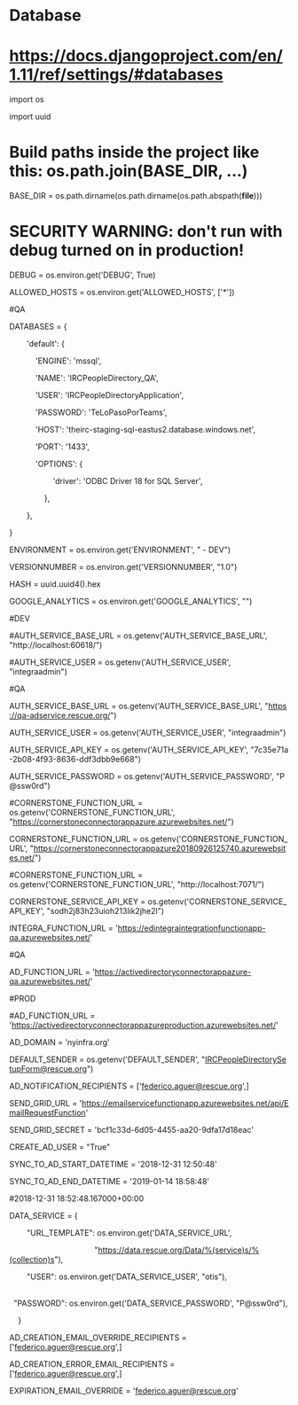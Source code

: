 # Database

# https://docs.djangoproject.com/en/1.11/ref/settings/#databases

import os

import uuid

# Build paths inside the project like this: os.path.join(BASE_DIR, ...)

BASE_DIR = os.path.dirname(os.path.dirname(os.path.abspath(__file__)))

  
  

# SECURITY WARNING: don't run with debug turned on in production!

DEBUG = os.environ.get('DEBUG', True)

  

ALLOWED_HOSTS = os.environ.get('ALLOWED_HOSTS', ['*'])

  
  
  

#QA

DATABASES = {

        'default': {

            'ENGINE': 'mssql',

            'NAME': 'IRCPeopleDirectory_QA',

            'USER': 'IRCPeopleDirectoryApplication',

            'PASSWORD': 'TeLoPasoPorTeams',

            'HOST': 'theirc-staging-sql-eastus2.database.windows.net',

            'PORT': '1433',

            'OPTIONS': {

                    'driver': 'ODBC Driver 18 for SQL Server',

                },

        },

}

  

ENVIRONMENT = os.environ.get('ENVIRONMENT', " - DEV")

  

VERSIONNUMBER = os.environ.get('VERSIONNUMBER', "1.0")

  

HASH = uuid.uuid4().hex

  

GOOGLE_ANALYTICS = os.environ.get('GOOGLE_ANALYTICS', "")

  
  
  

#DEV

#AUTH_SERVICE_BASE_URL = os.getenv('AUTH_SERVICE_BASE_URL', "http://localhost:60618/")

#AUTH_SERVICE_USER = os.getenv('AUTH_SERVICE_USER', "integraadmin")

  

#QA

AUTH_SERVICE_BASE_URL = os.getenv('AUTH_SERVICE_BASE_URL', "https://qa-adservice.rescue.org/")

AUTH_SERVICE_USER = os.getenv('AUTH_SERVICE_USER', "integraadmin")

AUTH_SERVICE_API_KEY = os.getenv('AUTH_SERVICE_API_KEY', "7c35e71a-2b08-4f93-8636-ddf3dbb9e668")

AUTH_SERVICE_PASSWORD = os.getenv('AUTH_SERVICE_PASSWORD', "P@ssw0rd")

  
  
  

#CORNERSTONE_FUNCTION_URL = os.getenv('CORNERSTONE_FUNCTION_URL', "https://cornerstoneconnectorappazure.azurewebsites.net/")

CORNERSTONE_FUNCTION_URL = os.getenv('CORNERSTONE_FUNCTION_URL', "https://cornerstoneconnectorappazure20180926125740.azurewebsites.net/")

#CORNERSTONE_FUNCTION_URL = os.getenv('CORNERSTONE_FUNCTION_URL', "http://localhost:7071/")

CORNERSTONE_SERVICE_API_KEY = os.getenv('CORNERSTONE_SERVICE_API_KEY', "sodh2j83h23uioh213lik2jhe2l")

  

INTEGRA_FUNCTION_URL = 'https://edintegraintegrationfunctionapp-qa.azurewebsites.net/'

  

#QA

AD_FUNCTION_URL = 'https://activedirectoryconnectorappazure-qa.azurewebsites.net/'

  

#PROD

#AD_FUNCTION_URL = 'https://activedirectoryconnectorappazureproduction.azurewebsites.net/'

  

AD_DOMAIN = 'nyinfra.org'

  

DEFAULT_SENDER = os.getenv('DEFAULT_SENDER', "IRCPeopleDirectorySetupForm@rescue.org")

AD_NOTIFICATION_RECIPIENTS = ['federico.aguer@rescue.org',]

SEND_GRID_URL = 'https://emailservicefunctionapp.azurewebsites.net/api/EmailRequestFunction'

SEND_GRID_SECRET = 'bcf1c33d-6d05-4455-aa20-9dfa17d18eac'

  

CREATE_AD_USER = "True" 

  

SYNC_TO_AD_START_DATETIME = '2018-12-31 12:50:48'

SYNC_TO_AD_END_DATETIME = '2019-01-14 18:58:48'

  

#2018-12-31 18:52:48.167000+00:00

  

DATA_SERVICE = {

        "URL_TEMPLATE": os.environ.get('DATA_SERVICE_URL',

                                       "https://data.rescue.org/Data/%(service)s/%(collection)s"),

        "USER": os.environ.get('DATA_SERVICE_USER', "otis"),

        "PASSWORD": os.environ.get('DATA_SERVICE_PASSWORD', "P@ssw0rd"),

    }

  

AD_CREATION_EMAIL_OVERRIDE_RECIPIENTS = ['federico.aguer@rescue.org',]

AD_CREATION_ERROR_EMAIL_RECIPIENTS = ['federico.aguer@rescue.org',]

  

EXPIRATION_EMAIL_OVERRIDE = 'federico.aguer@rescue.org'